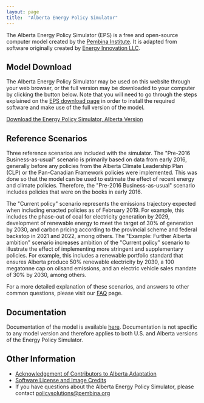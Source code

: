 ```yaml
---
layout: page
title:  "Alberta Energy Policy Simulator"
---
```


The Alberta Energy Policy Simulator (EPS) is a free and open-source computer model created by the [Pembina Institute](http://www.pembina.org/).  It is adapted from software originally created by [Energy Innovation LLC](https://energyinnovation.org/).

## Model Download

The Alberta Energy Policy Simulator may be used on this website through your web browser, or the full version may be downloaded to your computer by clicking the button below.  Note that you will need to go through the steps explained on the [EPS download page](https://us.energypolicy.solutions/docs/download.html) in order to install the required software and make use of the full version of the model.

<p><a href="https://github.com/Energy-Innovation/eps-alberta/archive/1.4.2.zip" class="btn">Download the Energy Policy Simulator, Alberta Version</a></p>

## Reference Scenarios

Three reference scenarios are included with the simulator. The "Pre-2016 Business-as-usual" scenario is primarily based on data from early 2016, generally before any policies from the Alberta Climate Leadership Plan (CLP) or the Pan-Canadian Framework policies were implemented. This was done so that the model can be used to estimate the effect of recent energy and climate policies. Therefore, the "Pre-2016 Business-as-usual" scenario includes policies that were on the books in early 2016.

The "Current policy" scenario represents the emissions trajectory expected when including enacted policies as of February 2019. For example, this includes the phase-out of coal for electricity generation by 2029, development of renewable energy to meet the target of 30% of generation by 2030, and carbon pricing according to the provincial scheme and federal backstop in 2021 and 2022, among others. 
The "Example: Further Alberta ambition" scenario increases ambition of the "Current policy" scenario to illustrate the effect of implementing more stringent and supplementary policies. For example, this includes a renewable portfolio standard that ensures Alberta produce 50% renewable electricity by 2030, a 100 megatonne cap on oilsand emissions, and an electric vehicle sales mandate of 30% by 2030, among others.

For a more detailed explanation of these scenarios, and answers to other common questions, please visit our [FAQ](https://www.pembina.org/reports/ab-eps-faq-2019.pdf) page.

## Documentation

Documentation of the model is available [here](https://us.energypolicy.solutions/docs/index.html).  Documentation is not specific to any model version and therefore applies to both U.S. and Alberta versions of the Energy Policy Simulator.

## Other Information

* [Acknowledgement of Contributors to Alberta Adaptation](acknowledgement.html)
* [Software License and Image Credits](software-license.html)
* If you have questions about the Alberta Energy Policy Simulator, please contact [policysolutions@pembina.org](mailto:policysolutions@pembina.org)
